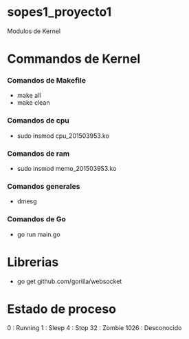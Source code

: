 # sopes1_proyecto1
Modulos de Kernel

# Commandos de Kernel

### Comandos de Makefile
- make all
- make clean

### Comandos de cpu
- sudo insmod cpu_201503953.ko

### Comandos de ram
- sudo insmod memo_201503953.ko

### Comandos generales
- dmesg

### Comandos de Go
- go run main.go

# Librerias
- go get github.com/gorilla/websocket

# Estado de proceso
0  : Running
1  : Sleep
4  : Stop
32 : Zombie
1026 : Desconocido